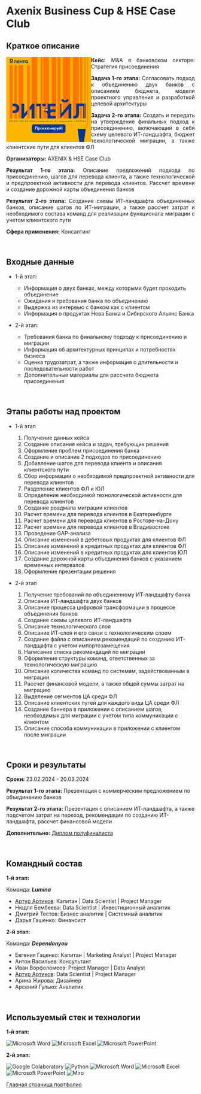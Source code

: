 # Axenix Business Cup & HSE Case Club

[//]: <img src="https://github.com/ArturArtikov/Portfolio/blob/main/1_media/3_case_championships_projects/case_projects7.png" height=45% width=50% align="left"> 

[//]: <img src="https://github.com/ArturArtikov/Portfolio/blob/main/1_media/3_case_championships_projects/case_projects1.jpg" height=100% width=100% align="center"> 

## Краткое описание

<img src="https://github.com/ArturArtikov/Portfolio/blob/main/1_media/3_case_championships_projects/case_projects7.png" height=45% width=45% align="left"> 

<div align="justify">

__Кейс:__ M&A в банковском секторе: Стратегия присоединения

__Задача 1-го этапа:__ Согласовать подход к объединению двух банков с описанием бюджета, модели проектного управления и разработкой целевой архитектуры

__Задача 2-го этапа:__ Создать и передать на утверждение финальных подход к присоединению, включающий в себя схему целевого ИТ-ландшафта, бюджет технологической миграции, а также клиентские пути для клиентов ФЛ

__Организаторы:__ AXENIX & HSE Case Club

__Результат 1-го этапа:__ Описание предложений подхода по присоединению, шагов для перевода клиента, а также технологической и предпроектной активности для перевода клиентов. Рассчет времени и создание дорожной карты объединения банков

__Результат 2-го этапа:__ Создание схемы ИТ-ландшафта объединенных банков, описание шагов по ИТ-миграции, а также рассчет затрат и необходимого состава команд для реализации функционала миграции с учетом клиентского пути

__Сфера применения:__ Консалтинг

</div>

<br/>

## Входные данные

* 1-й этап:

    * Информация о двух банках, между которыми будет проходить объединение
    * Ожидания и требования банка по объединению
    * Выдержка из интервью с банком как с клиентом
    * Информация о продуктах Нева Банка и Сибирского Альянс Банка


* 2-й этап:

    * Требования банка по финальному подходу к присоединению и миграции
    * Информация об архитектурных принципах и потребностях бизнеса
    * Оценка трудозатрат, а также информация о длительности и последовательности работ
    * Дополнительные материалы для рассчета бюджета присоединения

<br/>

## Этапы работы над проектом

* 1-й этап
    1. Получение данных кейса
    2. Создание описания кейса и задач, требующих решения
    3. Оформление проблем присоединения банка
    4. Создание и описание 2 подходов по присоединению
    5. Добавление шагов для перевода клиента и описания клиентского пути
    6. Сбор информации о необходимой предпроектной активности для перевода клиентов
    7. Разделение клиентов ФЛ и ЮЛ
    8. Определение необходимой технологической активности для перевода клиентов
    9. Создание роадмапа миграции клиентов
    10. Расчет времени для перевода клиентов в Екатеринбурге
    11. Расчет времени для перевода клиентов в Ростове-на-Дону
    12. Расчет времени для перевода клиентов в Владивостоке
    13. Проведение GAP-анализа
    14. Описание изменений в дебетовых продуктах для клиентов ФЛ
    15. Описание изменений в кредитных продуктах для клиентов ФЛ
    16. Описание изменений в кредитных продуктах для клиентов ЮЛ
    17. Создание дорожной карты объединения банков с указанием временных интервалов
    18. Оформление презентации решения
    
* 2-й этап
    1. Получение требований по объединенному ИТ-ландщафту банка
    2. Описание ИТ-ландшафта двух банков
    3. Описание процесса цифровой трансформации в процессе объединения банков
    4. Создание схемы целевого ИТ-ландшафта
    5. Описание технологического слоя
    6. Описание ИТ-слоя и его связи с технологическим слоем
    7. Создание файла с описанием рекомендаций по созданию ИТ-ландщафта с учетом импортозамещения
    8. Написание списка рекомендаций по миграции
    9. Оформление структуры команд, ответственных за технологическую миграцию
    10. Описание количества команд по системам, задействованным в миграции
    11. Рассчет финансовой модели, а также общей суммы затрат на миграцию
    12. Выделение сегментов ЦА среди ФЛ
    13. Описание клиентских путей для каждого вида ЦА среди ФЛ
    14. Создание баннера в приложении с описанием шагов, необходимых для миграции с учетом типа коммуникации с клиентом
    15. Описание способа коммуникации в приложении с клиентом после миграции

<br/>

## Сроки и результаты

__Сроки:__ 23.02.2024 - 20.03.2024

__Результат 1-го этапа:__ Презентация с коммерческим предложением по объединению банков

__Результат 2-го этапа:__ Презентация с описанием ИТ-ландшафта, а также подсчетом затрат на переход, рекомендации по созданию ИТ-ландшафта, рассчет финансовой модели

__Дополнительно:__ [Диплом полуфиналиста](https://github.com/ArturArtikov/Portfolio/blob/main/1_media/4_certificates/Axenix%20Business%20Cup%20-%202024.%20%D0%94%D0%B8%D0%BF%D0%BB%D0%BE%D0%BC%20%D0%BF%D0%BE%D0%BB%D1%83%D1%84%D0%B8%D0%BD%D0%B0%D0%BB%D0%B8%D1%81%D1%82%D0%B0.%20%D0%90%D1%80%D1%82%D1%83%D1%80%20%D0%90%D1%80%D1%82%D0%B8%D0%BA%D0%BE%D0%B2.pdf)

<br/>

## Командный состав

__1-й этап:__

Команда: __*Lumina*__

* [Артур Артиков](https://github.com/ArturArtikov): Капитан | Data Scientist | Project Manager
* Нюдля Бембеева: Data Scientist | Инвестиционный аналитик
* Дмитрий Тестов: Бизнес аналитик | Системный аналитик
* Дарья Гашенко: Финансист


__2-й этап:__

Команда: __*Dependonyou*__

* Евгения Гаценко: Капитан | Marketing Analyst | Project Manager
* Антон Васильев: Консультант
* Иван Ворфоломеев: Project Manager | Data Analyst
* [Артур Артиков](https://github.com/ArturArtikov): Data Scientist | Project Manager
* Арина Жирова: Дизайнер 
* Арсений Гулько: Аналитик

<br/>

## Используемый стек и технологии

__1-й этап:__

![Microsoft Word](https://img.shields.io/badge/Microsoft_Word-2B579A?style=for-the-badge&logo=microsoft-word&logoColor=white)
![Microsoft Excel](https://img.shields.io/badge/Microsoft_Excel-217346?style=for-the-badge&logo=microsoft-excel&logoColor=white)
![Microsoft PowerPoint](https://img.shields.io/badge/Microsoft_PowerPoint-B7472A?style=for-the-badge&logo=microsoft-powerpoint&logoColor=white)

__2-й этап:__

![Google Colaboratory](https://img.shields.io/badge/Google%20Colaboratory-ffffff.svg?style=for-the-badge&logo=google-colab&logoColor=orange)
![Python](https://img.shields.io/badge/python-3670A0?style=for-the-badge&logo=python&logoColor=ffdd54)
![Microsoft Word](https://img.shields.io/badge/Microsoft_Word-2B579A?style=for-the-badge&logo=microsoft-word&logoColor=white)
![Microsoft Excel](https://img.shields.io/badge/Microsoft_Excel-217346?style=for-the-badge&logo=microsoft-excel&logoColor=white)
![Microsoft PowerPoint](https://img.shields.io/badge/Microsoft_PowerPoint-B7472A?style=for-the-badge&logo=microsoft-powerpoint&logoColor=white)
![Miro](https://img.shields.io/badge/Miro-050038?style=for-the-badge&logo=Miro&logoColor=white)

[Главная страница портфолио](https://github.com/ArturArtikov/Portfolio/blob/main/README.md)
